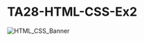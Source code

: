 # TA28-HTML-CSS-Ex2
![HTML_CSS_Banner](https://user-images.githubusercontent.com/55434881/187046248-f135e0d9-f77f-4033-abe7-68f15810cf38.jpg)
